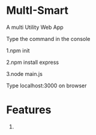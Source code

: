 # MultI-Smart
A multi Utility Web App

Type the command in the console


1.npm init


2.npm install express


3.node main.js


Type localhost:3000 on browser


# Features


1.
